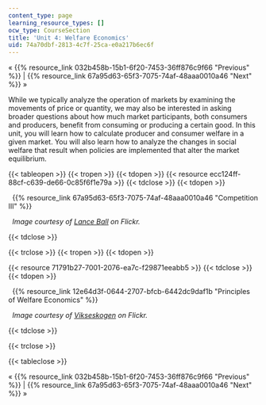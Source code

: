```yaml
---
content_type: page
learning_resource_types: []
ocw_type: CourseSection
title: 'Unit 4: Welfare Economics'
uid: 74a70dbf-2813-4c7f-25ca-e0a217b6ec6f
---
```


« {{% resource_link 032b458b-15b1-6f20-7453-36ff876c9f66 "Previous" %}} | {{% resource_link 67a95d63-65f3-7075-74af-48aaa0010a46 "Next" %}} »

While we typically analyze the operation of markets by examining the movements of price or quantity, we may also be interested in asking broader questions about how much market participants, both consumers and producers, benefit from consuming or producing a certain good. In this unit, you will learn how to calculate producer and consumer welfare in a given market. You will also learn how to analyze the changes in social welfare that result when policies are implemented that alter the market equilibrium.

{{< tableopen >}}
{{< tropen >}}
{{< tdopen >}}
{{< resource ecc124ff-88cf-c639-de66-0c85f6f1e79a >}}
{{< tdclose >}}
{{< tdopen >}}


  {{% resource_link 67a95d63-65f3-7075-74af-48aaa0010a46 "Competition III" %}}

  _Image courtesy of [Lance Ball](http://www.flickr.com/photos/skimcoat/2931005015/in/photostream/) on Flickr._


{{< tdclose >}}

{{< trclose >}}
{{< tropen >}}
{{< tdopen >}}
  
{{< resource 71791b27-7001-2076-ea7c-f29871eeabb5 >}}
{{< tdclose >}}
{{< tdopen >}}


  {{% resource_link 12e64d3f-0644-2707-bfcb-6442dc9daf1b "Principles of Welfare Economics" %}}

  _Image courtesy of [Vikseskogen](http://www.flickr.com/photos/vilseskogen/5846470744/) on Flickr._


{{< tdclose >}}

{{< trclose >}}

{{< tableclose >}}

« {{% resource_link 032b458b-15b1-6f20-7453-36ff876c9f66 "Previous" %}} | {{% resource_link 67a95d63-65f3-7075-74af-48aaa0010a46 "Next" %}} »
